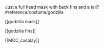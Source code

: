 Just a full head mask with back fins and a tail?  
#reference/costume/godzilla

[[godzilla mask]]

[[godzilla fins]]

[[MOC_cosplay]]
